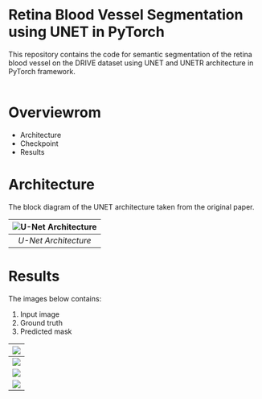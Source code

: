 # Retina Blood Vessel Segmentation using UNET in PyTorch

This repository contains the code for semantic segmentation of the retina blood vessel on the DRIVE dataset using UNET and UNETR architecture in PyTorch framework.
<br/> <br/>


# Overviewrom 
- Architecture
- Checkpoint
- Results

# Architecture
The block diagram of the UNET architecture taken from the original paper.

| ![U-Net Architecture](img/u-net-architecture.png) |
| :--: |
| *U-Net Architecture* |


# Results
The images below contains:
1. Input image
2. Ground truth 
3. Predicted mask

| ![](results/01_test.png) |
| :--: |
| ![](results/02_test.png) |
| ![](results/03_test.png) |
| ![](results/04_test.png) |
